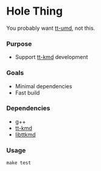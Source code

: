 # Hole Thing
You probably want [tt-umd](https://github.com/tenstorrent/tt-umd), not this.

### Purpose
* Support [tt-kmd](https://github.com/tenstorrent/tt-kmd) development

### Goals
* Minimal dependencies
* Fast build

### Dependencies
* g++
* [tt-kmd](https://github.com/tenstorrent/tt-kmd)
* [libttkmd](https://github.com/tenstorrent/tt-kmd/tree/joelsmith/api/lib)

### Usage
```
make test
```